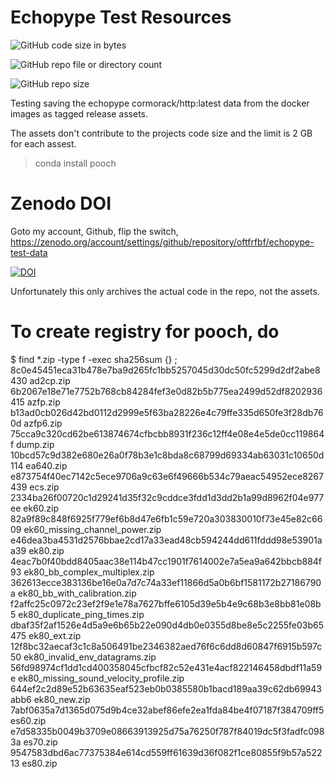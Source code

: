 # Echopype Test Resources

![GitHub code size in bytes](https://img.shields.io/github/languages/code-size/oftfrfbf/echopype-test-data)

![GitHub repo file or directory count](https://img.shields.io/github/directory-file-count/oftfrfbf/echopype-test-data)

![GitHub repo size](https://img.shields.io/github/repo-size/oftfrfbf/echopype-test-data)

Testing saving the echopype cormorack/http:latest data from the docker images as tagged release assets.

The assets don't contribute to the projects code size and the limit is 2 GB for each assest.

> conda install pooch

# Zenodo DOI
Goto my account, Github, flip the switch, 
https://zenodo.org/account/settings/github/repository/oftfrfbf/echopype-test-data

[![DOI](https://zenodo.org/badge/906437365.svg)](https://doi.org/10.5281/zenodo.14542544)

Unfortunately this only archives the actual code in the repo, not the assets.

# To create registry for pooch, do
$ find *.zip -type f -exec sha256sum {} \;
8c0e45451eca31b478e7ba9d265fc1bb5257045d30dc50fc5299d2df2abe8430  ad2cp.zip
6b2067e18e71e7752b768cb84284fef3e0d82b5b775ea2499d52df8202936415  azfp.zip
b13ad0cb026d42bd0112d2999e5f63ba28226e4c79ffe335d650fe3f28db760d  azfp6.zip
75cca9c320cd62be613874674cfbcbb8931f236c12ff4e08e4e5de0cc119864f  dump.zip
10bcd57c9d382e680e26a0f78b3e1c8bda8c68799d69334ab63031c10650d114  ea640.zip
e873754f40ec7142c5ece9706a9c63e6f49666b534c79aeac54952ece8267439  ecs.zip
2334ba26f00720c1d29241d35f32c9cddce3fdd1d3dd2b1a99d8962f04e977ee  ek60.zip
82a9f89c848f6925f779ef6b8d47e6fb1c59e720a303830010f73e45e82c6609  ek60_missing_channel_power.zip
e46dea3ba4531d2576bbae2cd17a33ead48cb594244dd611fddd98e53901aa39  ek80.zip
4eac7b0f40bdd8405aac38e114b47cc1901f7614002e7a5ea9a642bbcb884f93  ek80_bb_complex_multiplex.zip
362613ecce383136be16e0a7d7c74a33ef11866d5a0b6bf1581172b27186790a  ek80_bb_with_calibration.zip
f2affc25c0972c23ef2f9e1e78a7627bffe6105d39e5b4e9c68b3e8bb81e08b5  ek80_duplicate_ping_times.zip
dbaf35f2af1526e4d5a9e6b65b22e090d4db0e0355d8be8e5c2255fe03b65475  ek80_ext.zip
12f8bc32aecaf3c1c8a506491be2346382aed76f6c6dd8d60847f6915b597c50  ek80_invalid_env_datagrams.zip
56fd98974cf1dd1cd400358045cfbcf82c52e431e4acf822146458dbdf11a59e  ek80_missing_sound_velocity_profile.zip
644ef2c2d89e52b63635eaf523eb0b0385580b1bacd189aa39c62db69943abb6  ek80_new.zip
7abf0635a7d1365d075d9b4ce32abef86efe2ea1fda84be4f07187f384709ff5  es60.zip
e7d58335b0049b3709e08663913925d75a76250f787f84019dc5f3fadfc0983a  es70.zip
9547583dbd6ac77375384e614cd559ff61639d36f082f1ce80855f9b57a52213  es80.zip
